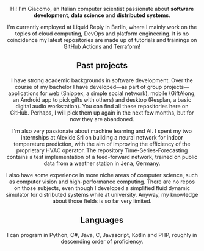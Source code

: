 <div align="center">
 
 Hi! I'm Giacomo, an Italian computer scientist passionate about **software development**, **data science** and **distributed systems**. 
 
 I'm currently employed at Liquid Reply in Berlin, where I mainly work on the topics of cloud computing, DevOps and platform engineering. It is no coincidence my latest repositories are made up of tutorials and trainings on GitHub Actions and Terraform!
 
## Past projects

 I have strong academic backgrounds in software development. Over the course of my bachelor I have developed—as part of group projects—applications for web (Snippex, a simple social network), mobile (GiftAlong, an Android app to pick gifts with others) and desktop (Resplan, a basic digital audio workstation). You can find all these repositories here on GitHub. Perhaps, I will pick them up again in the next few months, but for now they are abandoned.

 I'm also very passionate about machine learning and AI. I spent my two internships at Alexide Srl on building a neural network for indoor temperature prediction, with the aim of improving the efficiency of the proprietary HVAC operator. The repository Time-Series-Forecasting contains a test implementation of a feed-forward network, trained on public data from a weather station in Jena, Germany.

 I also have some experience in more niche areas of computer science, such as computer vision and high-performance computing. There are no repos on those subjects, even though I developed a simplified fluid dynamic simulator for distributed systems while at university. Anyway, my knowledge about those fields is so far very limited.
 
 ## Languages
 
 I can program in Python, C#, Java, C, Javascript, Kotlin and PHP, roughly in descending order of proficiency.
